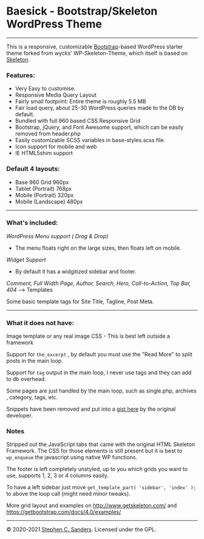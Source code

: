 # Baesick - Bootstrap/Skeleton WordPress Theme
-------------------------------------

This is a responsive, customizable [Bootstrap](https://getbootstrap.com/)-based WordPress starter theme forked from wycks' WP-Skeleton-Theme, which itself is based on [Skeleton](https://getskeleton.com).

### Features:

* Very Easy to customise.
* Responsive Media Query Layout
* Fairly small footprint: Entire theme is roughly 5.5 MB
* Fair load query, about 25-30 WordPress queries made to the DB by default.
* Bundled with full 960 based CSS Responsive Grid
* Bootstrap, jQuery, and Font Awesome support, which can be easily removed from header.php
* Easily customizable SCSS variables in base-styles.scss file.
* Icon support for mobile and web
* IE HTML5shim support

### Default 4 layouts:
- Base 960 Grid       960px
- Tablet (Portrait)   768px
- Mobile (Portrait)   320px
- Mobile (Landscape)  480px

-------------------------------

### What's included:

*WordPress Menu support ( Drag & Drop)*
 - The menu floats right on the large sizes, then floats left on mobile.

*Widget Support*
 - By default it has a widgitized sidebar and footer.

*Comment, Full Width Page, Author, Search, Hero, Call-to-Action, Top Bar, 404* --> Templates

Some basic template tags for Site Title, Tagline, Post Meta.

-------------------------------

### What it does not have:

Image template or any real image CSS - This is best left outside a framework

Support for `the_excerpt` , by default you must use the "Read More" to split posts in the main loop.

Support for `tag` output in the main loop, I never use tags and they can add to db overhead.

Some pages are just handled by the main loop, such as single.php, archives , category, tags, etc.

Snippets have been removed and put into a [gist here](https://gist.github.com/wycks/7013704) by the original developer.

### Notes
Stripped out the JavaScript tabs that came with the original HTML Skeleton Framework.
The CSS for those elements is still present but it is best to `wp_enqueue` the javascript using native WP functions.

The footer is left completely unstyled, up to you which grids you want to use, supports 1, 2, 3 or 4 columns easily.

To have a left sidebar just move `get_template_part( 'sidebar', 'index' );` to above the loop call (might need minor tweaks).

More grid layout and examples on http://www.getskeleton.com/ and https://getbootstrap.com/docs/4.0/examples/

-------------------------------
© 2020-2021 [Stephen C. Sanders](https://stephensanders.me). Licensed under the GPL.